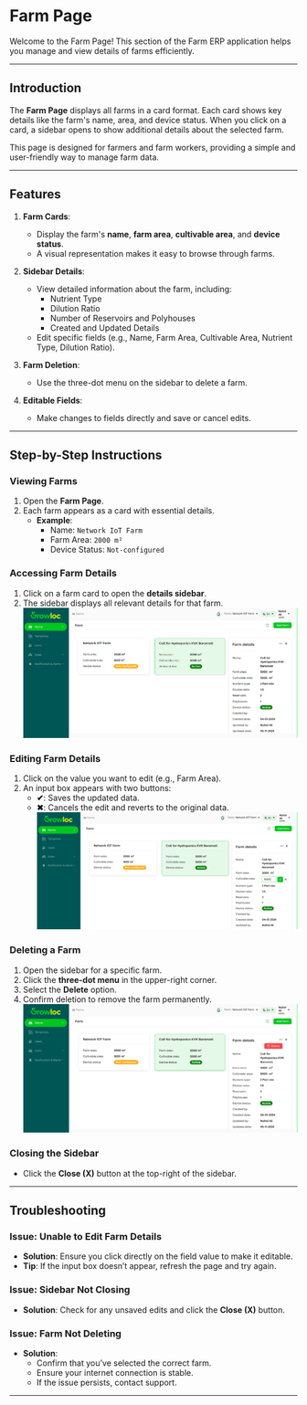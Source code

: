# Farm Page

Welcome to the Farm Page! This section of the Farm ERP application helps you manage and view details of farms efficiently.

---

## Introduction

The **Farm Page** displays all farms in a card format. Each card shows key details like the farm's name, area, and device status. When you click on a card, a sidebar opens to show additional details about the selected farm.

This page is designed for farmers and farm workers, providing a simple and user-friendly way to manage farm data.

---

## Features

1. **Farm Cards**:

   - Display the farm's **name**, **farm area**, **cultivable area**, and **device status**.
   - A visual representation makes it easy to browse through farms.

2. **Sidebar Details**:

   - View detailed information about the farm, including:
     - Nutrient Type
     - Dilution Ratio
     - Number of Reservoirs and Polyhouses
     - Created and Updated Details
   - Edit specific fields (e.g., Name, Farm Area, Cultivable Area, Nutrient Type, Dilution Ratio).

3. **Farm Deletion**:

   - Use the three-dot menu on the sidebar to delete a farm.

4. **Editable Fields**:
   - Make changes to fields directly and save or cancel edits.

---

## Step-by-Step Instructions

### Viewing Farms

1. Open the **Farm Page**.
2. Each farm appears as a card with essential details.
   - **Example**:
     - Name: `Network IoT Farm`
     - Farm Area: `2000 m²`
     - Device Status: `Not-configured`

### Accessing Farm Details

1. Click on a farm card to open the **details sidebar**.
2. The sidebar displays all relevant details for that farm.
   ![Farm Details Sidebar](./farmAttachment/farmDetails.png)

### Editing Farm Details

1. Click on the value you want to edit (e.g., Farm Area).
2. An input box appears with two buttons:
   - **✔**: Saves the updated data.
   - **✖**: Cancels the edit and reverts to the original data.
     ![Editing Farm Area](./farmAttachment/editField.png)

### Deleting a Farm

1. Open the sidebar for a specific farm.
2. Click the **three-dot menu** in the upper-right corner.
3. Select the **Delete** option.
4. Confirm deletion to remove the farm permanently.
   ![Delete Farm Option](./farmAttachment/farmDelete.png)

### Closing the Sidebar

- Click the **Close (X)** button at the top-right of the sidebar.

---

## Troubleshooting

### Issue: Unable to Edit Farm Details

- **Solution**: Ensure you click directly on the field value to make it editable.
- **Tip**: If the input box doesn’t appear, refresh the page and try again.

### Issue: Sidebar Not Closing

- **Solution**: Check for any unsaved edits and click the **Close (X)** button.

### Issue: Farm Not Deleting

- **Solution**:
  - Confirm that you’ve selected the correct farm.
  - Ensure your internet connection is stable.
  - If the issue persists, contact support.

---
